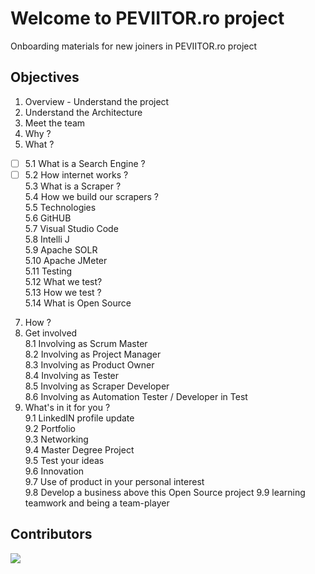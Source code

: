 # Welcome to PEVIITOR.ro project
Onboarding materials for new joiners in PEVIITOR.ro project

## Objectives
1. Overview - Understand the project  
2. Understand the Architecture  
3. Meet the team  
4. Why ?  
5. What ?  
  - [ ] 5.1 What is a Search Engine ?  
  - [ ] 5.2 How internet works ?  
   5.3 What is a Scraper ?  
   5.4 How we build our scrapers ?  
   5.5 Technologies  
   5.6 GitHUB  
   5.7 Visual Studio Code  
   5.8 Intelli J  
   5.9 Apache SOLR  
   5.10 Apache JMeter  
   5.11 Testing  
   5.12 What we test?  
   5.13 How we test ?  
   5.14 What is Open Source  
7. How ?  
8. Get involved  
   8.1 Involving as Scrum Master  
   8.2 Involving as Project Manager  
   8.3 Involving as Product Owner  
   8.4 Involving as Tester  
   8.5 Involving as Scraper Developer  
   8.6 Involving as Automation Tester / Developer in Test  
9. What's in it for you ?  
   9.1 LinkedIN profile update  
   9.2 Portfolio  
   9.3 Networking  
   9.4 Master Degree Project  
   9.5 Test your ideas  
   9.6 Innovation  
   9.7 Use of product in your personal interest  
   9.8 Develop a business above this Open Source project
   9.9 learning teamwork and being a team-player

## Contributors

<a href="https://github.com/sebiboga/humans-txt/graphs/contributors">
 <img src="https://contrib.rocks/image?repo=peviitor-ro/onboarding-peviitor-ro" />
</a>
